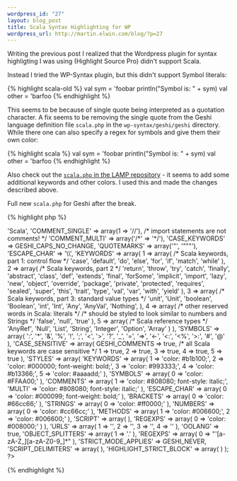 ```yaml
--- 
wordpress_id: "27"
layout: blog_post
title: Scala Syntax Highlighting for WP
wordpress_url: http://martin.elwin.com/blog/?p=27
---
```

Writing the previous post I realized that the Wordpress plugin for syntax highligting I was using (Highlight Source Pro) didn't support Scala.

Instead I tried the WP-Syntax plugin, but this didn't support Symbol literals:

{% highlight scala-old %}
val sym = 'foobar
println("Symbol is: " + sym)
val other = 'barfoo
{% endhighlight %}

This seems to be because of single quote being interpreted as a quotation character. A fix seems to be removing the single quote from the Geshi language definition file `scala.php` in the `wp-syntax/geshi/geshi` directory. While there one can also specify a regex for symbols and give them their own color:

{% highlight scala %}
val sym = 'foobar
println("Symbol is: " + sym)
val other = 'barfoo
{% endhighlight %}

Also check out the <a href="https://lampsvn.epfl.ch/trac/scala/browser/scala-tool-support/trunk/src/geshi/scala.php">`scala.php` in the LAMP repository</a> - it seems to add some additional keywords and other colors. I used this and made the changes described above.

Full new `scala.php` for Geshi after the break.

<!--more-->

{% highlight php %}
<?php
/*************************************************************************************
 * scala.php
 * --------
 * Author: Geoffrey Washburn (washburn@acm.ogr)
 * Copyright: (c) 2004 Nigel McNie (http://qbnz.com/highlighter/)
 * Release Version: ???
 * Date Started: 2008/01/03
 *
 * Scala language file for GeSHi.
 *
 * CHANGES
 * -------
 * 2007/01/03
 *   -  Created by copying the Java highlighter
 *
 * TODO
 * -------------------------
 * * Finish
 *
 *************************************************************************************
 *
 *     This file is part of GeSHi.
 *
 *   GeSHi is free software; you can redistribute it and/or modify
 *   it under the terms of the GNU General Public License as published by
 *   the Free Software Foundation; either version 2 of the License, or
 *   (at your option) any later version.
 *
 *   GeSHi is distributed in the hope that it will be useful,
 *   but WITHOUT ANY WARRANTY; without even the implied warranty of
 *   MERCHANTABILITY or FITNESS FOR A PARTICULAR PURPOSE.  See the
 *   GNU General Public License for more details.
 *
 *   You should have received a copy of the GNU General Public License
 *   along with GeSHi; if not, write to the Free Software
 *   Foundation, Inc., 59 Temple Place, Suite 330, Boston, MA  02111-1307  USA
 *
 ************************************************************************************/

$language_data = array (
        'LANG_NAME' => 'Scala',
        'COMMENT_SINGLE' => array(1 => '//'),   /* import statements are not comments! */
        'COMMENT_MULTI' => array('/*' => '*/'),
        'CASE_KEYWORDS' => GESHI_CAPS_NO_CHANGE,
        'QUOTEMARKS' => array('"', '"""'),
        'ESCAPE_CHAR' => '\\',
        'KEYWORDS' => array(
                1 => array(
                        /* Scala keywords, part 1: control flow */
                        'case', 'default', 'do', 'else', 'for',
                        'if', 'match', 'while'
                        ),
                2 => array(
                        /* Scala keywords, part 2 */
                        'return', 'throw',
                        'try', 'catch', 'finally',
                        'abstract', 'class', 'def', 'extends',
                        'final', 'forSome', 'implicit', 'import',
                        'lazy', 'new', 'object', 'override', 'package',
                        'private', 'protected',
                        'requires', 'sealed', 'super', 'this', 'trait', 'type',
                        'val', 'var', 'with', 'yield'
                        ),
                3 => array(
                        /* Scala keywords, part 3: standard value types */
                        'unit', 'Unit', 'boolean', 'Boolean', 'int', 'Int', 'Any', 'AnyVal', 'Nothing',
                        ),
                4 => array(
                        /* other reserved words in Scala: literals */
                        /* should be styled to look similar to numbers and Strings */
                        'false', 'null', 'true'
                        ),
                5 => array(
                        /* Scala reference types */
                        'AnyRef', 'Null', 'List', 'String', 'Integer', 'Option', 'Array'
                        )

                ),
        'SYMBOLS' => array(
                ':', '*', '&', '%', '!', ';', '<', '>', '?', '_', '=', '=>',
                '<-', '<:', '<%', '>:', '#', '@'
                ),
        'CASE_SENSITIVE' => array(
                GESHI_COMMENTS => true,
                /* all Scala keywords are case sensitive */
                1 => true, 2 => true, 3 => true, 4 => true, 5 => true ),
        'STYLES' => array(
                'KEYWORDS' => array(
                        1 => 'color: #b1b100;',
                        2 => 'color: #000000; font-weight: bold;',
                        3 => 'color: #993333;',
                        4 => 'color: #b13366;',
                        5 => 'color: #aaaadd;'
                        ),
                'SYMBOLS' => array(
                        0 => 'color: #FFAA00;'
                        ),
                'COMMENTS' => array(
                        1 => 'color: #808080; font-style: italic;',
                        'MULTI' => 'color: #808080; font-style: italic;'
                        ),
                'ESCAPE_CHAR' => array(
                        0 => 'color: #000099; font-weight: bold;'
                        ),
                'BRACKETS' => array(
                        0 => 'color: #66cc66;'
                        ),
                'STRINGS' => array(
                        0 => 'color: #ff0000;'
                        ),
                'NUMBERS' => array(
                        0 => 'color: #cc66cc;'
                        ),
                'METHODS' => array(
                        1 => 'color: #006600;',
                        2 => 'color: #006600;'
                        ),
                'SCRIPT' => array(
                        ),
                'REGEXPS' => array(
                        0 => 'color: #008000;'
                        )
                ),
        'URLS' => array(
                1 => '',
                2 => '',
                3 => '',
                4 => ''
                ),
        'OOLANG' => true,
        'OBJECT_SPLITTERS' => array(
                1 => '.'
                ),
        'REGEXPS' => array(
               0 => "'[a-zA-Z_][a-zA-Z0-9_]*"
                ),
        'STRICT_MODE_APPLIES' => GESHI_NEVER,
        'SCRIPT_DELIMITERS' => array(
                ),
        'HIGHLIGHT_STRICT_BLOCK' => array(
                )
);

?>
{% endhighlight %}
